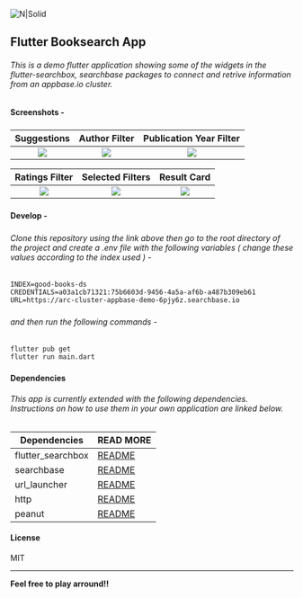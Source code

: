![N|Solid](https://dashboard.appbase.io/static/images/appbase.svg)

## Flutter Booksearch App
###### This is a demo flutter application showing some of the widgets in the flutter-searchbox, searchbase packages to connect and retrive information from an appbase.io cluster.
###
#### Screenshots -
###

 Suggestions             |  Author Filter            |  Publication Year Filter
:-------------------------:|:-------------------------:|:-------------------------:
![](https://www.dropbox.com/s/uvto2oucd72swha/SC2.png?raw=1)  |  ![](https://www.dropbox.com/s/37ihp992nvkocbp/SC4.png?raw=1)  |  ![](https://www.dropbox.com/s/8dgcfdogjxp356m/SC5.png?raw=1)

 Ratings Filter             |  Selected Filters             |  Result Card
:-------------------------:|:-------------------------:|:-------------------------:
![](https://www.dropbox.com/s/f9bpf9vyriszhrb/SC6.png?raw=1)  |  ![](https://www.dropbox.com/s/0jgfy4qk0ys757x/SC3.png?raw=1)  |  ![](https://www.dropbox.com/s/abc2sqhguxk2704/SC1.png?raw=1)

###
#### Develop -
###

###### Clone this repository using the link above then go to the root directory of the project and create a .env file with the following variables ( change these values according to the index used ) -
###
```
INDEX=good-books-ds
CREDENTIALS=a03a1cb71321:75b6603d-9456-4a5a-af6b-a487b309eb61
URL=https://arc-cluster-appbase-demo-6pjy6z.searchbase.io
```
###

###### and then run the following commands -
###
```
flutter pub get
flutter run main.dart
```
###

#### Dependencies

###### This app is currently extended with the following dependencies. Instructions on how to use them in your own application are linked below.

| Dependencies | READ MORE |
| ------ | ------ |
| flutter_searchbox | [README](https://pub.dev/packages/flutter_searchbox) |
| searchbase | [README](https://pub.dev/packages/searchbase) |
| url_launcher | [README](https://pub.dev/packages/url_launcher) |
| http | [README](https://pub.dev/packages/http) |
| peanut | [README](https://pub.dev/packages/peanut) |


#### License

MIT

-----------

**Feel free to play arround!!**

